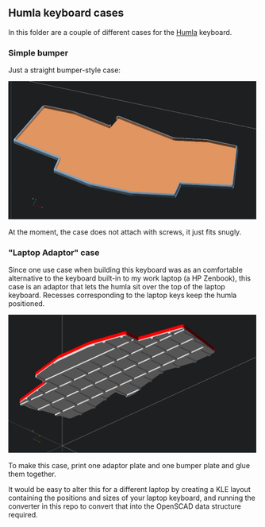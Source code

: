 ## Humla keyboard cases

In this folder are a couple of different cases for the
[Humla](https://github.com/jimmerricks/humla) keyboard.


### Simple bumper

Just a straight bumper-style case:

<img alt="humla bumper" src="../images/humla-bumper-case.png" width="500">

At the moment, the case does not attach with screws, it just fits snugly.


### "Laptop Adaptor" case

Since one use case when building this keyboard was as an comfortable
alternative to the keyboard built-in to my work laptop (a HP Zenbook), this
case is an adaptor that lets the humla sit over the top of the laptop
keyboard. Recesses corresponding to the laptop keys keep the humla positioned.

<img alt="humla laptop adaptor case" src="../images/humla-laptop-adaptor-underside.png" width="500">

To make this case, print one adaptor plate and one bumper plate and glue them
together.

It would be easy to alter this for a different laptop by creating a KLE layout
containing the positions and sizes of your laptop keyboard, and running the
converter in this repo to convert that into the OpenSCAD data structure
required.



